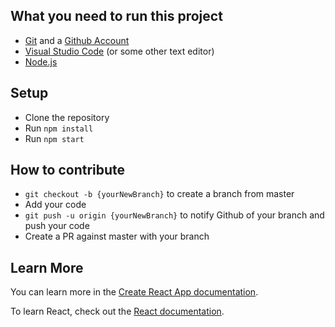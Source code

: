 ## What you need to run this project

- [Git](https://git-scm.com/downloads) and a [Github Account](https://www.github.com)
- [Visual Studio Code](https://code.visualstudio.com/download) (or some other text editor)
- [Node.js](https://nodejs.org/en/download/)

## Setup

- Clone the repository
- Run `npm install`
- Run `npm start`

## How to contribute

- `git checkout -b {yourNewBranch}` to create a branch from master
- Add your code
- `git push -u origin {yourNewBranch}` to notify Github of your branch and push your code
- Create a PR against master with your branch

## Learn More

You can learn more in the [Create React App documentation](https://facebook.github.io/create-react-app/docs/getting-started).

To learn React, check out the [React documentation](https://reactjs.org/).

